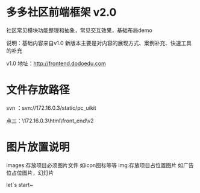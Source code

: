 ﻿多多社区前端框架 v2.0
=====================

社区常见模块功能整理和抽象，常见交互效果，基础布局demo

说明：基础内容来自v1.0  新版本主要是对内容的展现方式、案例补充、快速工具的补充


v1.0 地址：http://frontend.dodoedu.com


文件存放路径
=====================
svn  ：svn://172.16.0.3/static/pc_uikit

点三：\\172.16.0.3\html\front_end\v2 


图片放置说明
=====================
images:存放项目必须图片文件 如icon图标等等
img:存放项目占位置图片  如广告位占位图片，幻灯片


let`s start~
